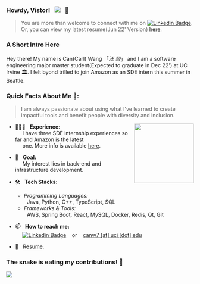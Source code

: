 <!--
**Carlwasinfected/Carlwasinfected** is a ✨ _special_ ✨ repository because its `README.md` (this file) appears on your GitHub profile.

Here are some ideas to get you started:

- 🔭 I’m currently working on ...
- 🌱 I’m currently learning ...
- 👯 I’m looking to collaborate on ...
- 🤔 I’m looking for help with ...
- 💬 Ask me about ...
- 📫 How to reach me: ...
- 😄 Pronouns: ...
- ⚡ Fun fact: ...
-->
	


### Howdy, Vistor! &nbsp;&nbsp;![](https://visitor-badge.glitch.me/badge?page_id=yx-hh/yx-hh&style=flat-square&color=0088cc)&nbsp;&nbsp; 👋
> You are more than welcome to connect with me on [![Linkedin Badge](https://img.shields.io/badge/-LinkedIn-0e76a8?style=flat-square&logo=Linkedin&logoColor=white)](https://www.linkedin.com/in/canwang99/). 
Or, you can view my latest resume(Jun 22' Version) [here](https://drive.google.com/file/d/1GGB4e8uRRk-ChYi4KCc50zN-7lMsJRXV/view?usp=sharing). 
  
### A Short Intro Here
Hey there! My name is Can(Carl) Wang 「*汪 粲*」 and I am a software engineering major master student(Expected to graduate in Dec 22') at UC Irvine 🏛. 
I felt byond trilled to join Amazon as an SDE intern this summer in Seattle.


###  Quick Facts About Me 🧐:
> I am always passionate about using what I've learned to create impactful tools and benefit people with diversity and inclusion.

<div>
<img align="right" height="160em" src="https://github-readme-stats.vercel.app/api?username=Carlwasinfected&show_icons=true&include_all_commits=true&count_private=true&theme=cobalt&layout=compact" />
</div>

- 👨🏻‍💻 &nbsp; **Experience**: <br> &nbsp;&nbsp;&nbsp;&nbsp; I have three SDE internship experiences so far and Amazon is the latest 
    <br> &nbsp;&nbsp;&nbsp;&nbsp; one. More info is available [here](https://www.linkedin.com/in/canwang99/).
- 🚀 &nbsp; **Goal:** <br> &nbsp;&nbsp;&nbsp;&nbsp; My interest lies in back-end and infrastructure development.

- 🛠 &nbsp; **Tech Stacks**: 
  * *Programming Languages:* <br> &nbsp; Java, Python, C++, TypeScript, SQL
  * *Frameworks & Tools:* <br> &nbsp; AWS, Spring Boot, React, MySQL, Docker, Redis, Qt, Git

- 📫 &nbsp; **How to reach me:** <br> &nbsp;&nbsp;&nbsp;&nbsp;  [![Linkedin Badge](https://img.shields.io/badge/-LinkedIn-0e76a8?style=flat-square&logo=Linkedin&logoColor=white)](https://www.linkedin.com/in/canwang99/) &nbsp;&nbsp; or &nbsp;&nbsp; <ins>canw7 [at] uci [dot] edu</ins>
- 📝 &nbsp; [Resume](https://drive.google.com/file/d/1GGB4e8uRRk-ChYi4KCc50zN-7lMsJRXV/view?usp=sharing).

<!-- <div>
<img align="right" height="160em"  src="https://github-readme-stats.vercel.app/api/top-langs/?username=Carlwasinfected&exclude_repo=KNN-Image-Classification&show_icons=true&hide_border=true&layout=compact&langs_count=8"/>
</div> -->


### The snake is eating my contributions! 🐍
<div align="left"><img src="https://github.com/Carlwasinfected/Carlwasinfected/blob/output/github-contribution-grid-snake.svg" ></div>

<!-- <div>
<img align="right" height="160em"  src="https://github-readme-stats.vercel.app/api/top-langs/?username=Carlwasinfected&exclude_repo=KNN-Image-Classification&show_icons=true&hide_border=true&layout=compact&langs_count=8"/>
</div>	
<br/>
 -->
<!-- <div align="center">
    <img src="https://activity-graph.herokuapp.com/graph?username=Carlwasinfected&theme=minimal" />
</div> -->

